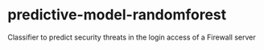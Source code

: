 # predictive-model-randomforest
Classifier to predict security threats in the login access of a Firewall server
